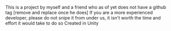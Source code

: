 This is a project by myself and a friend who as of yet does not have a github tag [remove and replace once he does] 
If you are a more experienced developer, please do not snipe it from under us, it isn't worth the time and effort it would take to do so
Created in Unity
